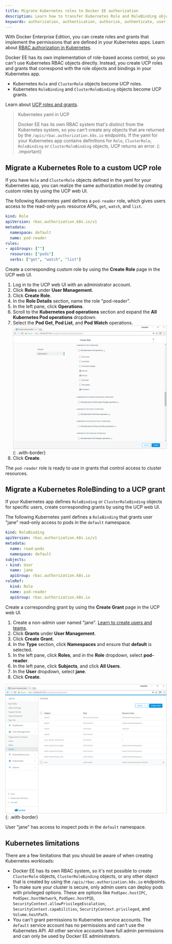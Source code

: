 ```yaml
---
title: Migrate Kubernetes roles to Docker EE authorization
description: Learn how to transfer Kubernetes Role and RoleBinding objects to UCP roles and grants.
keywords: authorization, authentication, authorize, authenticate, user, team, UCP, Kubernetes, role, grant
---
```


With Docker Enterprise Edition, you can create roles and grants
that implement the permissions that are defined in your Kubernetes apps.
Learn about [RBAC authorization in Kubernetes](https://v1-8.docs.kubernetes.io/docs/admin/authorization/rbac/).

Docker EE has its own implementation of role-based access control, so you
can't use Kubernetes RBAC objects directly. Instead, you create UCP roles
and grants that correspond with the role objects and bindings in your
Kubernetes app.

- Kubernetes `Role` and `ClusterRole` objects become UCP roles.
- Kubernetes `RoleBinding` and `ClusterRoleBinding` objects become UCP grants.  

Learn about [UCP roles and grants](grant-permissions.md).

> Kubernetes yaml in UCP
> 
> Docker EE has its own RBAC system that's distinct from the Kubernetes
> system, so you can't create any objects that are returned by the
> `/apis/rbac.authorization.k8s.io` endpoints. If the yaml for your Kubernetes
> app contains definitions for `Role`, `ClusterRole`, `RoleBinding` or
> `ClusterRoleBinding` objects, UCP returns an error.
{: .important}

## Migrate a Kubernetes Role to a custom UCP role

If you have `Role` and `ClusterRole` objects defined in the yaml for your
Kubernetes app, you can realize the same authorization model by creating
custom roles by using the UCP web UI.

The following Kubernetes yaml defines a `pod-reader` role, which gives users
access to the read-only `pods` resource APIs, `get`, `watch`, and `list`.

```yaml
kind: Role
apiVersion: rbac.authorization.k8s.io/v1
metadata:
  namespace: default
  name: pod-reader
rules:
- apiGroups: [""]
  resources: ["pods"]
  verbs: ["get", "watch", "list"]
```

Create a corresponding custom role by using the **Create Role** page in the 
UCP web UI.

1.  Log in to the UCP web UI with an administrator account.
2.  Click **Roles** under **User Management**.
3.  Click **Create Role**.
4.  In the **Role Details** section, name the role "pod-reader".
5.  In the left pane, click **Operations**.
6.  Scroll to the **Kubernetes pod operations** section and expand the
    **All Kubernetes Pod operations** dropdown. 
7.  Select the **Pod Get**, **Pod List**, and **Pod Watch** operations.
    ![](../images/migrate-kubernetes-roles-1.png){: .with-border}
8.  Click **Create**.

The `pod-reader` role is ready to use in grants that control access to 
cluster resources.

## Migrate a Kubernetes RoleBinding to a UCP grant

If your Kubernetes app defines `RoleBinding` or `ClusterRoleBinding`
objects for specific users, create corresponding grants by using the UCP web UI.

The following Kubernetes yaml defines a `RoleBinding` that grants user "jane"
read-only access to pods in the `default` namespace.

```yaml
kind: RoleBinding
apiVersion: rbac.authorization.k8s.io/v1
metadata:
  name: read-pods
  namespace: default
subjects:
- kind: User
  name: jane
  apiGroup: rbac.authorization.k8s.io
roleRef:
  kind: Role
  name: pod-reader
  apiGroup: rbac.authorization.k8s.io
```  

Create a corresponding grant by using the **Create Grant** page in the 
UCP web UI.

1.  Create a non-admin user named "jane". [Learn to create users and teams](create-users-and-teams-manually.md). 
1.  Click **Grants** under **User Management**.
2.  Click **Create Grant**.
3.  In the **Type** section, click **Namespaces** and ensure that **default** is selected.
4.  In the left pane, click **Roles**, and in the **Role** dropdown, select **pod-reader**.
5.  In the left pane, click **Subjects**, and click **All Users**.
6.  In the **User** dropdown, select **jane**.
7.  Click **Create**. 

![](../images/migrate-kubernetes-roles-2.png){: .with-border}

User "jane" has access to inspect pods in the `default` namespace.

## Kubernetes limitations

There are a few limitations that you should be aware of when creating
Kubernetes workloads:

* Docker EE has its own RBAC system, so it's not possible to create
  `ClusterRole` objects, `ClusterRoleBinding` objects, or any other object that is
  created by using the `/apis/rbac.authorization.k8s.io` endpoints.
* To make sure your cluster is secure, only admin users can deploy pods with
  privileged options. These are options like `PodSpec.hostIPC`, `PodSpec.hostNetwork`,
  `PodSpec.hostPID`, `SecurityContext.allowPrivilegeEscalation`,
  `SecurityContext.capabilities`, `SecurityContext.privileged`, and
  `Volume.hostPath`.
* You can't grant permissions to Kubernetes service accounts.
  The `default` service account has no permissions and can't use the Kubernetes
  API. All other service accounts have full admin permissions and can only be
  used by Docker EE administrators.
